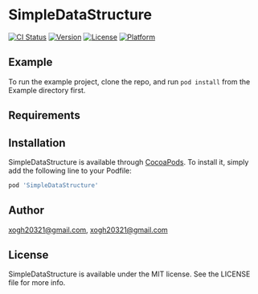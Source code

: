 # SimpleDataStructure

[![CI Status](https://img.shields.io/travis/xogh20321@gmail.com/SimpleDataStructure.svg?style=flat)](https://travis-ci.org/xogh20321@gmail.com/SimpleDataStructure)
[![Version](https://img.shields.io/cocoapods/v/SimpleDataStructure.svg?style=flat)](https://cocoapods.org/pods/SimpleDataStructure)
[![License](https://img.shields.io/cocoapods/l/SimpleDataStructure.svg?style=flat)](https://cocoapods.org/pods/SimpleDataStructure)
[![Platform](https://img.shields.io/cocoapods/p/SimpleDataStructure.svg?style=flat)](https://cocoapods.org/pods/SimpleDataStructure)

## Example

To run the example project, clone the repo, and run `pod install` from the Example directory first.

## Requirements

## Installation

SimpleDataStructure is available through [CocoaPods](https://cocoapods.org). To install
it, simply add the following line to your Podfile:

```ruby
pod 'SimpleDataStructure'
```

## Author

xogh20321@gmail.com, xogh20321@gmail.com

## License

SimpleDataStructure is available under the MIT license. See the LICENSE file for more info.
